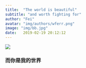 ```yaml
---
title:  "The world is beautiful"
subtitle: "and worth fighting for"
author: "Fei"
avatar: "img/authors/wferr.png"
image: "img/bb.jpg"
date:   2019-02-19 20:12:12
---
```


<img src="https://www.goodmorningquote.com/wp-content/uploads/2015/03/funny-romantic-quotes.png">

### 而你是我的世界
